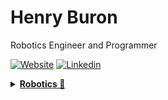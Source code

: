 # Henry Buron

Robotics Engineer and Programmer

 [![Website](https://img.shields.io/badge/Website-3776AB?style=for-the-badge)](https://henryburon.github.io)
 [![Linkedin](https://img.shields.io/badge/LinkedIn-0077B5?style=for-the-badge&logo=linkedin&logoColor=white)](https://www.linkedin.com/in/henryburon/)

<details>

<summary><b><u>Robotics 🤖 </u></b></summary>

I am a current Master's in Robotics student at Northwestern University.

- [Polyglotbot](https://henryburon.github.io/polyglotbot/): Co-developed a ROS2 package that allows a 7 DoF robot arm to write translated text and speech.
- [Machine Learning](https://henryburon.github.io/ml_emotion_classification/): Created a robust emotion classification pipeline capable of classifying facial images.
- [Unmanned Electric Boat](https://henryburon.github.io/unmanned_electric_boat/): Led a team in building an unmanned boat from scratch to compete in 5-mile race.

</details>






<!-- ### Hi there 👋 -->

<!--
**henryburon/henryburon** is a ✨ _special_ ✨ repository because its `README.md` (this file) appears on your GitHub profile.

Here are some ideas to get you started:

- 🔭 I’m currently working on ...
- 🌱 I’m currently learning ...
- 👯 I’m looking to collaborate on ...
- 🤔 I’m looking for help with ...
- 💬 Ask me about ...
- 📫 How to reach me: ...
- 😄 Pronouns: ...
- ⚡ Fun fact: ...
-->
